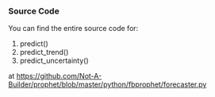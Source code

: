 ### Source Code

You can find the entire source code for:  
1. predict()  
2. predict_trend()  
3. predict_uncertainty()  

at https://github.com/Not-A-Builder/prophet/blob/master/python/fbprophet/forecaster.py
